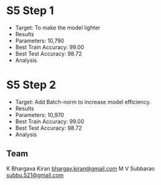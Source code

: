 # S5 Step 1

* Target: To make the model lighter
* Results
* Parameters: 10,790
* Best Train Accuracy: 99.00
* Best Test Accuracy: 98.72
* Analysis

# S5 Step 2

* Target: Add Batch-norm to increase model efficiency.
* Results
* Parameters: 10,970
* Best Train Accuracy: 99.00
* Best Test Accuracy: 98.72
* Analysis

## Team
K Bhargava Kiran 
bhargav.kiran@gmail.com
M V Subbarao
subbu.521@gmail.com

